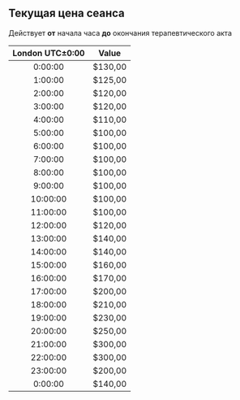 ## Текущая цена сеанса

Действует **от** начала часа **до** окончания терапевтического акта

|London UTC±0:00|Value|	
|:----:|----|
|0:00:00|	$130,00|
|1:00:00|	$125,00
|2:00:00|	$120,00
|3:00:00|	$120,00
|4:00:00|	$110,00
|5:00:00|	$100,00
|6:00:00|	$100,00
|7:00:00|	$100,00
|8:00:00|	$100,00
|9:00:00|	$100,00
|10:00:00|	$100,00
|11:00:00|	$100,00
|12:00:00|	$120,00
|13:00:00|	$140,00
|14:00:00|	$140,00
|15:00:00|	$160,00
|16:00:00|	$170,00
|17:00:00|	$200,00
|18:00:00|	$210,00
|19:00:00|	$230,00
|20:00:00|	$250,00
|21:00:00|	$300,00
|22:00:00|	$300,00
|23:00:00|	$200,00
|0:00:00|	$140,00
